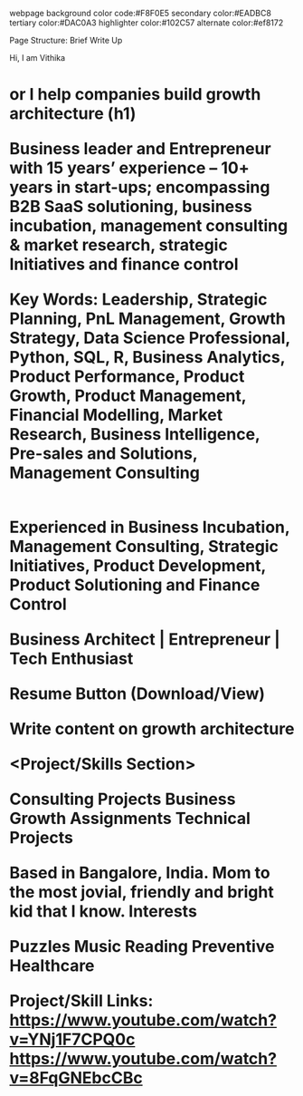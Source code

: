 webpage background color code:#F8F0E5
secondary color:#EADBC8
tertiary color:#DAC0A3
highlighter color:#102C57
alternate color:#ef8172

Page Structure:
<Introduction Section>
Brief Write Up

Hi, I am Vithika <h1>
or
I help companies build growth architecture (h1)



Business leader and Entrepreneur with 15 years’ experience – 10+ years in start-ups; encompassing B2B SaaS solutioning, business incubation, management consulting & market research, strategic Initiatives and finance control

Key Words: Leadership, Strategic Planning, PnL Management, Growth Strategy, Data Science Professional, Python, SQL, R, Business Analytics, Product Performance, Product Growth, Product Management, Financial Modelling, Market Research, Business Intelligence, Pre-sales and Solutions, Management Consulting

<br> Experienced in Business Incubation, Management Consulting, Strategic Initiatives, Product Development, Product Solutioning and Finance Control

Business Architect | Entrepreneur | Tech Enthusiast

Resume Button (Download/View)

Write content on growth architecture

<Project/Skills Section>

Consulting Projects
Business Growth Assignments
Technical Projects

<About Me>
Based in Bangalore, India. Mom to the most jovial, friendly and bright kid that I know.
Interests

Puzzles
Music
Reading
Preventive Healthcare













Project/Skill Links:
https://www.youtube.com/watch?v=YNj1F7CPQ0c
https://www.youtube.com/watch?v=8FqGNEbcCBc
